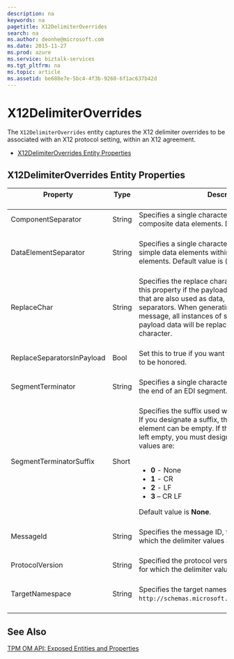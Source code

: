 ```yaml
---
description: na
keywords: na
pagetitle: X12DelimiterOverrides
search: na
ms.author: deonhe@microsoft.com
ms.date: 2015-11-27
ms.prod: azure
ms.service: biztalk-services
ms.tgt_pltfrm: na
ms.topic: article
ms.assetid: be688e7e-5bc4-4f3b-9260-6f1ac637b42d
---
```

# X12DelimiterOverrides
The `X12DelimiterOverrides` entity captures the X12 delimiter overrides to be associated with an X12 protocol setting, within an X12 agreement.

- [X12DelimiterOverrides Entity Properties](/Topic/X12DelimiterOverrides.md#BKMK_Props)

## <a name="BKMK_Props"></a>X12DelimiterOverrides Entity Properties

|Property <br /> <br />|Type <br /> <br />|Description <br /> <br />|
|------------|--------|---------------|
|ComponentSeparator <br /> <br />|String <br /> <br />|Specifies a single character that is used to separate composite data elements. Default is (**:**). <br /> <br />|
|DataElementSeparator <br /> <br />|String <br /> <br />|Specifies a single character that is used to separate simple data elements within composite data elements. Default value is (**&#42;**). <br /> <br />|
|ReplaceChar <br /> <br />|String <br /> <br />|Specifies the replace character to be used. Specify this property if the payload data contains characters that are also used as data, segment, or component separators. When generating the outbound X12 message, all instances of separator characters in the payload data will be replaced with the specified character. <br /> <br />|
|ReplaceSeparatorsInPayload <br /> <br />|Bool <br /> <br />|Set this to true if you want the **ReplaceChar** property to be honored. <br /> <br />|
|SegmentTerminator <br /> <br />|String <br /> <br />|Specifies a single character that is used to indicate the end of an EDI segment. Default value is (**~**). <br /> <br />|
|SegmentTerminatorSuffix <br /> <br />|Short <br /> <br />|Specifies the suffix used with the segment identifier. If you designate a suffix, the segment terminator data element can be empty. If the segment terminator is left empty, you must designate a suffix. The valid values are: <br /> <br /><ul><li>**0** - None </li><li>**1** - CR </li><li>**2** - LF </li><li>**3** – CR LF </li> </ul>Default value is **None**. <br /> <br />|
|MessageId <br /> <br />|String <br /> <br />|Specifies the message ID, for example, **810**, for which the delimiter values are applicable <br /> <br />|
|ProtocolVersion <br /> <br />|String <br /> <br />|Specified the protocol version, for example, **00401**, for which the delimiter values are applicable. <br /> <br />|
|TargetNamespace <br /> <br />|String <br /> <br />|Specifies the target namespace string, for example, `http://schemas.microsoft.com/BizTalk/EDI/X12/2006`. <br /> <br />|

## See Also
[TPM OM API: Exposed Entities and Properties](/Topic/TPM_OM_API__Exposed_Entities_and_Properties.md)

